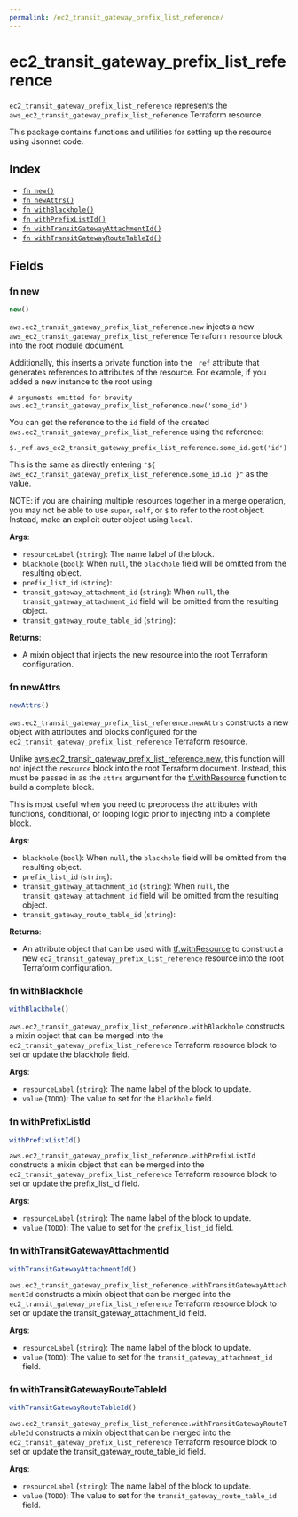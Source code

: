 ```yaml
---
permalink: /ec2_transit_gateway_prefix_list_reference/
---
```


# ec2_transit_gateway_prefix_list_reference

`ec2_transit_gateway_prefix_list_reference` represents the `aws_ec2_transit_gateway_prefix_list_reference` Terraform resource.



This package contains functions and utilities for setting up the resource using Jsonnet code.


## Index

* [`fn new()`](#fn-new)
* [`fn newAttrs()`](#fn-newattrs)
* [`fn withBlackhole()`](#fn-withblackhole)
* [`fn withPrefixListId()`](#fn-withprefixlistid)
* [`fn withTransitGatewayAttachmentId()`](#fn-withtransitgatewayattachmentid)
* [`fn withTransitGatewayRouteTableId()`](#fn-withtransitgatewayroutetableid)

## Fields

### fn new

```ts
new()
```


`aws.ec2_transit_gateway_prefix_list_reference.new` injects a new `aws_ec2_transit_gateway_prefix_list_reference` Terraform `resource`
block into the root module document.

Additionally, this inserts a private function into the `_ref` attribute that generates references to attributes of the
resource. For example, if you added a new instance to the root using:

    # arguments omitted for brevity
    aws.ec2_transit_gateway_prefix_list_reference.new('some_id')

You can get the reference to the `id` field of the created `aws.ec2_transit_gateway_prefix_list_reference` using the reference:

    $._ref.aws_ec2_transit_gateway_prefix_list_reference.some_id.get('id')

This is the same as directly entering `"${ aws_ec2_transit_gateway_prefix_list_reference.some_id.id }"` as the value.

NOTE: if you are chaining multiple resources together in a merge operation, you may not be able to use `super`, `self`,
or `$` to refer to the root object. Instead, make an explicit outer object using `local`.

**Args**:
  - `resourceLabel` (`string`): The name label of the block.
  - `blackhole` (`bool`):  When `null`, the `blackhole` field will be omitted from the resulting object.
  - `prefix_list_id` (`string`): 
  - `transit_gateway_attachment_id` (`string`):  When `null`, the `transit_gateway_attachment_id` field will be omitted from the resulting object.
  - `transit_gateway_route_table_id` (`string`): 

**Returns**:
- A mixin object that injects the new resource into the root Terraform configuration.


### fn newAttrs

```ts
newAttrs()
```


`aws.ec2_transit_gateway_prefix_list_reference.newAttrs` constructs a new object with attributes and blocks configured for the `ec2_transit_gateway_prefix_list_reference`
Terraform resource.

Unlike [aws.ec2_transit_gateway_prefix_list_reference.new](#fn-ec2transitgatewayprefixlistreferencenew), this function will not inject the `resource`
block into the root Terraform document. Instead, this must be passed in as the `attrs` argument for the
[tf.withResource](https://github.com/tf-libsonnet/core/tree/main/docs#fn-withresource) function to build a complete block.

This is most useful when you need to preprocess the attributes with functions, conditional, or looping logic prior to
injecting into a complete block.

**Args**:
  - `blackhole` (`bool`):  When `null`, the `blackhole` field will be omitted from the resulting object.
  - `prefix_list_id` (`string`): 
  - `transit_gateway_attachment_id` (`string`):  When `null`, the `transit_gateway_attachment_id` field will be omitted from the resulting object.
  - `transit_gateway_route_table_id` (`string`): 

**Returns**:
  - An attribute object that can be used with [tf.withResource](https://github.com/tf-libsonnet/core/tree/main/docs#fn-withresource) to construct a new `ec2_transit_gateway_prefix_list_reference` resource into the root Terraform configuration.


### fn withBlackhole

```ts
withBlackhole()
```

`aws.ec2_transit_gateway_prefix_list_reference.withBlackhole` constructs a mixin object that can be merged into the `ec2_transit_gateway_prefix_list_reference`
Terraform resource block to set or update the blackhole field.



**Args**:
  - `resourceLabel` (`string`): The name label of the block to update.
  - `value` (`TODO`): The value to set for the `blackhole` field.


### fn withPrefixListId

```ts
withPrefixListId()
```

`aws.ec2_transit_gateway_prefix_list_reference.withPrefixListId` constructs a mixin object that can be merged into the `ec2_transit_gateway_prefix_list_reference`
Terraform resource block to set or update the prefix_list_id field.



**Args**:
  - `resourceLabel` (`string`): The name label of the block to update.
  - `value` (`TODO`): The value to set for the `prefix_list_id` field.


### fn withTransitGatewayAttachmentId

```ts
withTransitGatewayAttachmentId()
```

`aws.ec2_transit_gateway_prefix_list_reference.withTransitGatewayAttachmentId` constructs a mixin object that can be merged into the `ec2_transit_gateway_prefix_list_reference`
Terraform resource block to set or update the transit_gateway_attachment_id field.



**Args**:
  - `resourceLabel` (`string`): The name label of the block to update.
  - `value` (`TODO`): The value to set for the `transit_gateway_attachment_id` field.


### fn withTransitGatewayRouteTableId

```ts
withTransitGatewayRouteTableId()
```

`aws.ec2_transit_gateway_prefix_list_reference.withTransitGatewayRouteTableId` constructs a mixin object that can be merged into the `ec2_transit_gateway_prefix_list_reference`
Terraform resource block to set or update the transit_gateway_route_table_id field.



**Args**:
  - `resourceLabel` (`string`): The name label of the block to update.
  - `value` (`TODO`): The value to set for the `transit_gateway_route_table_id` field.
